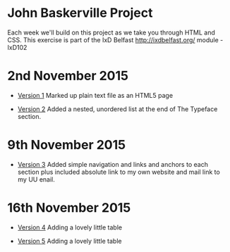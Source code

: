 John Baskerville Project
========================

Each week we'll build on this project as we take you through HTML and CSS.  This exercise is part of the IxD Belfast <hef>http://ixdbelfast.org/</hef> module - IxD102

2nd November 2015
=================

+ [Version 1](https://barryrooney.github.io/john-baskerville/version-1.html) Marked up plain text file as an HTML5 page

+ [Version 2](https://barryrooney.github.io/john-baskerville/version-2.html) Added a nested, unordered list at the end of The Typeface section.

9th November 2015
=================

+ [Version 3](https://barryrooney.github.io/john-baskerville/version-3.html) Added simple navigation and links and anchors to each section plus included absolute link to my own website and mail link to my UU enail.

16th November 2015
=================

+ [Version 4](https://barryrooney.github.io/john-baskerville/version-4.html) Adding a lovely little table

+ [Version 5](https://barryrooney.github.io/john-baskerville/version-5.html) Adding a lovely little table